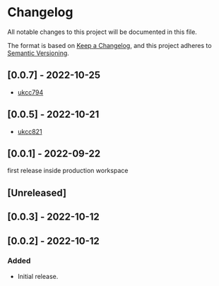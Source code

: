 # Changelog

All notable changes to this project will be documented in this file.

The format is based on [Keep a Changelog](https://keepachangelog.com/en/1.0.0/),
and this project adheres to [Semantic Versioning](https://semver.org/spec/v2.0.0.html).


## [0.0.7] - 2022-10-25

- [ukcc794](https://whirlpoolgtm.atlassian.net/browse/UKCC-794)
## [0.0.5] - 2022-10-21

- [ukcc821](https://whirlpoolgtm.atlassian.net/browse/UKCC-821)

## [0.0.1] - 2022-09-22

first release inside production workspace
## [Unreleased]

## [0.0.3] - 2022-10-12

## [0.0.2] - 2022-10-12

### Added
- Initial release.
